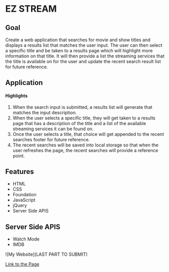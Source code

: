 # EZ STREAM
## Goal
Create a web application that searches for movie and show titles and displays a results list that matches the user input. The user can then select a specific title and be taken to a results page which will highlight more information on that title. It will then provide a list the streaming services that the title is available on for the user and update the recent search result list for future reference.
## Application
#### Highlights
1. When the search input is submitted, a results list will generate that matches the input description.
2. When the user selects a specific title, they will get taken to a results page that has a description of the title and a list of the available streaming services it can be found on.
3. Once the user selects a title, that choice will get appended to the recent searches footer for future reference.
4. The recent searches will be saved into local storage so that when the user refreshes the page, the recent searches will provide a reference point.
## Features
* HTML
* CSS
* Foundation
* JavaScript
* jQuery
* Server Side APIS
## Server Side APIS
* Watch Mode
* IMDB


![My Website](LAST PART TO SUBMIT)


[Link to the Page](https://github.com/mlmcgeenc/group-2-project-one/settings)